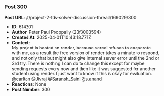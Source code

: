 ### Post 300
**Post URL**: /t/project-2-tds-solver-discussion-thread/169029/300
- **ID**: 614201
- **Author**: Peter Paul Pooppally (23f3003594)
- **Created At**: 2025-04-01T10:43:18.771Z
- **Content**:  
  My project is hosted on render, because vercel refuses to cooperate with me, as a result the free version of render takes a minute to respond, and not only that but might also give internal server error until the 2nd or 3rd try. There is nothing I can do to change this except for maybe sending requests every now and then like it was suggested for another student using render. I just want to know if this is okay for evaluation.
<a class="mention" href="/u/carlton">@carlton</a> <a class="mention" href="/u/jivraj">@Jivraj</a> <a class="mention" href="/u/saransh_saini">@Saransh_Saini</a> <a class="mention" href="/u/s.anand">@s.anand</a>
- **Reactions**: None
- **Post Number**: 300

